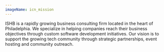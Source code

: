```yaml
---
imageName: icn_mission
---
```


ISHB is a rapidly growing business consulting firm located in
the heart of Philadelphia.
We specialize in helping companies reach their business objectives through custom software development initiatives.
Our vision is to support the growing tech community through strategic partnerships, event hosting and community outreach.